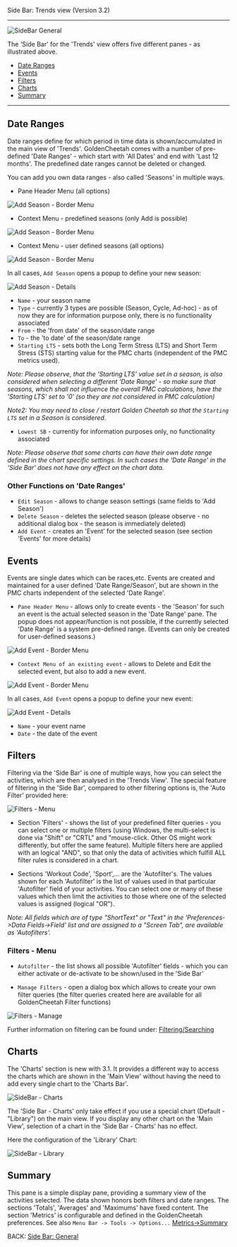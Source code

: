 Side Bar: Trends view (Version 3.2)
***

![SideBar General](https://raw.githubusercontent.com/GoldenCheetah/GoldenCheetah/master/doc/wiki/SideBar_Trends.jpg)

The 'Side Bar' for the 'Trends' view offers five different panes - as illustrated above.

* [Date Ranges](https://github.com/GoldenCheetah/GoldenCheetah/wiki/UG_Side-Bar_Trends-view#date-ranges)
* [Events](https://github.com/GoldenCheetah/GoldenCheetah/wiki/UG_Side-Bar_Trends-view#events)
* [Filters](https://github.com/GoldenCheetah/GoldenCheetah/wiki/UG_Side-Bar_Trends-view#filters)
* [Charts](https://github.com/GoldenCheetah/GoldenCheetah/wiki/UG_Side-Bar_Trends-view#charts)
* [Summary](https://github.com/GoldenCheetah/GoldenCheetah/wiki/UG_Side-Bar_Trends-view#summary)

***

## Date Ranges

Date ranges define for which period in time data is shown/accumulated in the main view of 'Trends'. GoldenCheetah comes with a number of pre-defined 'Date Ranges' - which start with 'All Dates' and end with 'Last 12 months'. The predefined date ranges cannot be deleted or changed.

You can add you own data ranges - also called 'Seasons' in multiple ways.

* Pane Header Menu (all options)

![Add Season - Border Menu](https://raw.githubusercontent.com/GoldenCheetah/GoldenCheetah/master/doc/wiki/Date_Range-Add_Season1.jpg)

* Context Menu - predefined seasons (only Add is possible)

![Add Season - Border Menu](https://raw.githubusercontent.com/GoldenCheetah/GoldenCheetah/master/doc/wiki/Date_Range-Add_Season2.jpg)

* Context Menu - user defined seasons (all options)

![Add Season - Border Menu](https://raw.githubusercontent.com/GoldenCheetah/GoldenCheetah/master/doc/wiki/Date_Range-Add_Season3.jpg)

In all cases, `Add Season` opens a popup to define your new season:

![Add Season - Details](https://raw.githubusercontent.com/GoldenCheetah/GoldenCheetah/master/doc/wiki/Date_Range-Add_Season_Details.jpg)

* `Name` - your season name
* `Type` - currently 3 types are possible (Season, Cycle, Ad-hoc) - as of now they are for information purpose only, there is no functionality associated
* `From` - the 'from date' of the season/date range
* `To` - the 'to date' of the season/date range
* `Starting LTS` - sets both the Long Term Stress (LTS) and Short Term Stress (STS) starting value for the PMC charts (independent of the PMC metrics used). 

_Note: Please observe, that the 'Starting LTS' value set in a season, is also considered when selecting a different 'Date Range' - so make sure that seasons, which shall not influence the overall PMC calculations, have the 'Starting LTS' set to '0' (so they are not considered in PMC calculation)_

_Note2: You may need to close / restart Golden Cheetah so that the `Starting LTS` set in a Season is considered._

* `Lowest SB` -  currently for information purposes only, no functionality associated 

_Note: Please observe that some charts can have their own date range defined in the chart specific settings. In such cases the 'Date Range' in the 'Side Bar' does not have any effect on the chart data._

### Other Functions on 'Date Ranges'

* `Edit Season` - allows to change season settings (same fields to 'Add Season')
* `Delete Season` - deletes the selected season (please observe - no additional dialog box - the season is immediately deleted)
* `Add Event` - creates an 'Event' for the selected season (see section 'Events' for more details)

## Events

Events are single dates which can be races,etc. Events are created and maintained for a user defined 'Date Range/Season', but are shown in the PMC charts independent of the selected 'Date Range'.

* `Pane Header Menu` - allows only to create events - the 'Season' for such an event is the actual selected season in the 'Date Range' pane. The popup does not appear/function is not possible, if the currently selected 'Date Range' is a system pre-defined range. (Events can only be created for user-defined seasons.)

![Add Event - Border Menu](https://raw.githubusercontent.com/GoldenCheetah/GoldenCheetah/master/doc/wiki/Event-Add.jpg)

* `Context Menu of an existing event` - allows to Delete and Edit the selected event, but also to add a new event.

![Add Event - Border Menu](https://raw.githubusercontent.com/GoldenCheetah/GoldenCheetah/master/doc/wiki/Event-Menu.jpg)

In all cases, `Add Event` opens a popup to define your new event:

![Add Event - Details](https://raw.githubusercontent.com/GoldenCheetah/GoldenCheetah/master/doc/wiki/Event_Details.jpg)

* `Name` - your event name
* `Date` - the date of the event


## Filters

Filtering via the 'Side Bar' is one of multiple ways, how you can select the activities, which are then analysed in the 'Trends View'. The special feature of filtering in the 'Side Bar', compared to other filtering options is, the 'Auto Filter' provided here:

![Filters - Menu](https://raw.githubusercontent.com/GoldenCheetah/GoldenCheetah/master/doc/wiki/Filters_Settings.jpg)

* Section 'Filters' - shows the list of your predefined filter queries - you can select one or multiple filters (using Windows, the multi-select is done via "Shift" or "CRTL" and "mouse-click. Other OS might work differently, but offer the same feature). Multiple filters here are applied with an logical "AND", so that only the data of activities which fulfill ALL filter rules is considered in a chart.

* Sections 'Workout Code', 'Sport',... are the 'Autofilter's. The values shown for each 'Autofilter' is the list of values used in that particular 'Autofilter' field of your activities. You can select one or many of these values which then limit the activities to those where one of the selected values is assigned (logical "OR").

_Note: All fields which are of type "ShortText" or "Text" in the 'Preferences->Data Fields->Field' list and are assigned to a "Screen Tab", are available as 'Autofilters'._

### Filters - Menu

* `Autofilter` - the list shows all possible 'Autofilter' fields - which you can either activate or de-activate to be shown/used in the 'Side Bar'

* `Manage Filters` - open a dialog box which allows to create your own filter queries (the filter queries created here are available for all GoldenCheetah Filter functions)

![Filters - Manage](https://raw.githubusercontent.com/GoldenCheetah/GoldenCheetah/master/doc/wiki/Filters_Manage.jpg)

Further information on filtering can be found under: [Filtering/Searching](https://github.com/GoldenCheetah/GoldenCheetah/wiki/UG_Special-Topics_SearchFilter)


## Charts

The 'Charts' section is new with 3.1. It provides a different way to access the charts which are shown in the 'Main View' without having the need to add every single chart to the 'Charts Bar'.

![SideBar - Charts](https://raw.githubusercontent.com/GoldenCheetah/GoldenCheetah/master/doc/wiki/SideBar-Charts.jpg)

The 'Side Bar - Charts' only take effect if you use a special chart (Default - "Library") on the main view. If you display any other chart on the 'Main View', selection of a chart in the 'Side Bar - Charts' has no effect.

Here the configuration of the 'Library' Chart:

![SideBar - Library](https://raw.githubusercontent.com/GoldenCheetah/GoldenCheetah/master/doc/wiki/Sidebar-Chart-Library.jpg)


## Summary

This pane is a simple display pane, providing a summary view of the activities selected. The data shown honors both filters and date ranges. The sections 'Totals', 'Averages' and 'Maximums' have fixed content. The section 'Metrics' is configurable and defined in the GoldenCheetah preferences. See also `Menu Bar -> Tools -> Options...` [Metrics->Summary](https://github.com/GoldenCheetah/GoldenCheetah/wiki/UG_Preferences_Metrics)

BACK: [Side Bar: General](https://github.com/GoldenCheetah/GoldenCheetah/wiki/UG_Side-Bar_General-handling)